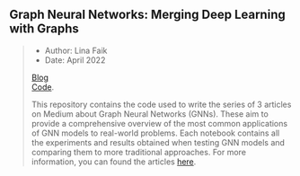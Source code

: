 ## Graph Neural Networks: Merging Deep Learning with Graphs
> - Author: Lina Faik
> - Date: April 2022 
>
> [Blog](https://blog.dataiku.com/graph-neural-networks-part-three)   
> [Code](https://github.com/linafaik08/graph_neural_networks).   
>  
> This repository contains the code used to write the series of 3 articles on Medium about Graph Neural Networks (GNNs). These aim to provide a comprehensive overview of the most common applications of GNN models to real-world problems. 
> Each notebook contains all the experiments and results obtained when testing GNN models and comparing them to more traditional approaches.
> For more information, you can found the articles 
> [here](https://linafaik.medium.com/).

